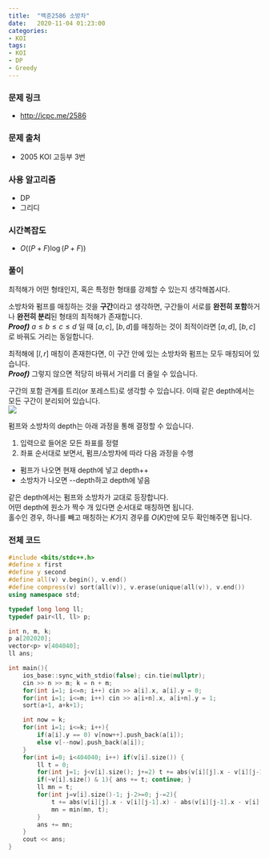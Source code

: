 ```yaml
---
title:  "백준2586 소방차"
date:   2020-11-04 01:23:00
categories:
- KOI
tags:
- KOI
- DP
- Greedy
---
```


### 문제 링크
* http://icpc.me/2586

### 문제 출처
* 2005 KOI 고등부 3번

### 사용 알고리즘
* DP
* 그리디

### 시간복잡도
* $O((P+F) \log (P+F))$

### 풀이
최적해가 어떤 형태인지, 혹은 특정한 형태를 강제할 수 있는지 생각해봅시다.

소방차와 펌프를 매칭하는 것을 **구간**이라고 생각하면, 구간들이 서로를 **완전히 포함**하거나 **완전히 분리**된 형태의 최적해가 존재합니다.<br>
***Proof)*** $a \leq b \leq c \leq d$ 일 때 $[a, c]$, $[b, d]$를 매칭하는 것이 최적이라면 $[a, d]$, $[b, c]$로 바꿔도 거리는 동일합니다.

최적해에 $[l, r]$ 매칭이 존재한다면, 이 구간 안에 있는 소방차와 펌프는 모두 매칭되어 있습니다.<br>
***Proof)*** 그렇지 않으면 적당히 바꿔서 거리를 더 줄일 수 있습니다.

구간의 포함 관계를 트리(or 포레스트)로 생각할 수 있습니다. 이때 같은 depth에서는 모든 구간이 분리되어 있습니다.<br>
![](https://i.imgur.com/K0nhoXa.png)

펌프와 소방차의 depth는 아래 과정을 통해 결정할 수 있습니다.
1. 입력으로 들어온 모든 좌표를 정렬
2. 좌표 순서대로 보면서, 펌프/소방차에 따라 다음 과정을 수행
  * 펌프가 나오면 현재 depth에 넣고 depth++
  * 소방차가 나오면 --depth하고 depth에 넣음

같은 depth에서는 펌프와 소방차가 교대로 등장합니다.<br>
어떤 depth에 원소가 짝수 개 있다면 순서대로 매칭하면 됩니다.<br>
홀수인 경우, 하나를 빼고 매칭하는 $K$가지 경우를 $O(K)$만에 모두 확인해주면 됩니다.

### 전체 코드
```cpp
#include <bits/stdc++.h>
#define x first
#define y second
#define all(v) v.begin(), v.end()
#define compress(v) sort(all(v)), v.erase(unique(all(v)), v.end())
using namespace std;

typedef long long ll;
typedef pair<ll, ll> p;

int n, m, k;
p a[202020];
vector<p> v[404040];
ll ans;

int main(){
    ios_base::sync_with_stdio(false); cin.tie(nullptr);
    cin >> n >> m; k = n + m;
    for(int i=1; i<=n; i++) cin >> a[i].x, a[i].y = 0;
    for(int i=1; i<=m; i++) cin >> a[i+n].x, a[i+n].y = 1;
    sort(a+1, a+k+1);

    int now = k;
    for(int i=1; i<=k; i++){
        if(a[i].y == 0) v[now++].push_back(a[i]);
        else v[--now].push_back(a[i]);
    }
    for(int i=0; i<404040; i++) if(v[i].size()) {
        ll t = 0;
        for(int j=1; j<v[i].size(); j+=2) t += abs(v[i][j].x - v[i][j-1].x);
        if(~v[i].size() & 1){ ans += t; continue; }
        ll mn = t;
        for(int j=v[i].size()-1; j-2>=0; j-=2){
            t += abs(v[i][j].x - v[i][j-1].x) - abs(v[i][j-1].x - v[i][j-2].x);
            mn = min(mn, t);
        }
        ans += mn;
    }
    cout << ans;
}
```
